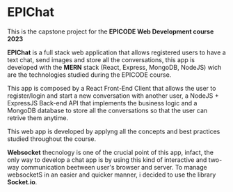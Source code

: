 # EPIChat
This is the capstone project for the **EPICODE Web Development course 2023**

**EPIChat** is a full stack web application that allows registered users to have a text chat, send images and store all the conversations, this app is developed with the **MERN** stack (React, Express, MongoDB, NodeJS) wich are the technologies studied during the EPICODE course. 

This app is composed by a React Front-End Client that allows the user to register/login and start a new conversation with another user, a NodeJS + ExpressJS Back-end API that implements the business logic and a MongoDB database to store all the conversations so that the user can retrive them anytime.

This web app is developed by applyng all the concepts and best practices studied throughout the course. 

**Websocket** thecnology is one of the crucial point of this app, infact, the only way to develop a chat app is by using this kind of interactive and two-way communication beetween user's browser and server. To manage websocketS in an easier and quicker manner, i decided to use the library **Socket.io**.
